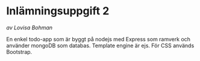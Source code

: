 # Inlämningsuppgift 2 #
*av Lovisa Bohman*

En enkel todo-app som är byggt på nodejs med Express som ramverk och använder mongoDB som databas.
Template engine är ejs.
För CSS används Bootstrap.
